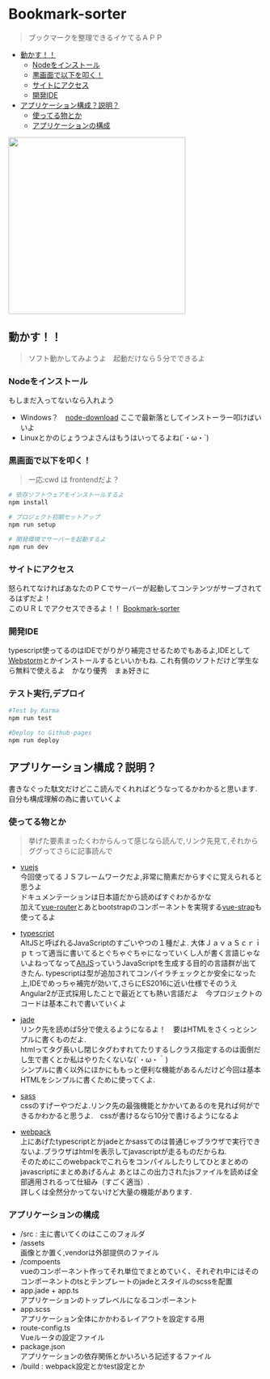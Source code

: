 # Bookmark-sorter
> ブックマークを整理できるイケてるＡＰＰ

<!-- START doctoc generated TOC please keep comment here to allow auto update -->
<!-- DON'T EDIT THIS SECTION, INSTEAD RE-RUN doctoc TO UPDATE -->


- [動かす！！](#%E5%8B%95%E3%81%8B%E3%81%99%EF%BC%81%EF%BC%81)
  - [Nodeをインストール](#node%E3%82%92%E3%82%A4%E3%83%B3%E3%82%B9%E3%83%88%E3%83%BC%E3%83%AB)
  - [黒画面で以下を叩く！](#%E9%BB%92%E7%94%BB%E9%9D%A2%E3%81%A7%E4%BB%A5%E4%B8%8B%E3%82%92%E5%8F%A9%E3%81%8F%EF%BC%81)
  - [サイトにアクセス](#%E3%82%B5%E3%82%A4%E3%83%88%E3%81%AB%E3%82%A2%E3%82%AF%E3%82%BB%E3%82%B9)
  - [開発IDE](#%E9%96%8B%E7%99%BAide)
- [アプリケーション構成？説明？](#%E3%82%A2%E3%83%97%E3%83%AA%E3%82%B1%E3%83%BC%E3%82%B7%E3%83%A7%E3%83%B3%E6%A7%8B%E6%88%90%EF%BC%9F%E8%AA%AC%E6%98%8E%EF%BC%9F)
  - [使ってる物とか](#%E4%BD%BF%E3%81%A3%E3%81%A6%E3%82%8B%E7%89%A9%E3%81%A8%E3%81%8B)
  - [アプリケーションの構成](#%E3%82%A2%E3%83%97%E3%83%AA%E3%82%B1%E3%83%BC%E3%82%B7%E3%83%A7%E3%83%B3%E3%81%AE%E6%A7%8B%E6%88%90)

<!-- END doctoc generated TOC please keep comment here to allow auto update -->

<img src="http://bookandsons.com/wp/wp-content/uploads/2015/08/bookmark3.jpg" height=350px></img>



## 動かす！！
> ソフト動かしてみようよ　起動だけなら５分でできるよ

### Nodeをインストール  
もしまだ入ってないなら入れよう  
 * Windows？　[node-download](https://nodejs.org/en/) ここで最新落としてインストーラー叩けばいいよ  
 * Linuxとかのじょうつよさんはもうはいってるよね(´・ω・`)

### 黒画面で以下を叩く！
> 一応:cwd は frontendだよ？

``` bash
# 依存ソフトウェアをインストールするよ
npm install

# プロジェクト初期セットアップ
npm run setup

# 開発環境でサーバーを起動するよ
npm run dev
```

### サイトにアクセス  
怒られてなければあなたのＰＣでサーバーが起動してコンテンツがサーブされてるはずだよ！  
このＵＲＬでアクセスできるよ！！
[Bookmark-sorter](http://localhost:8080/)

### 開発IDE
typescript使ってるのはIDEでがりがり補完させるためでもあるよ,IDEとして[Webstorm](https://www.jetbrains.com/webstorm/)とかインストールするといいかもね. これ有償のソフトだけど学生なら無料で使えるよ　かなり優秀　まぁ好きに


### テスト実行,デプロイ
```bash
#Test by Karma
npm run test

#Deploy to Github-pages
npm run deploy
```


## アプリケーション構成？説明？
書きなぐった駄文だけどここ読んでくれればどうなってるかわかると思います.  
自分も構成理解の為に書いていくよ

### 使ってる物とか
> 挙げた要素まったくわからんって感じなら読んで,リンク先見て,それからググってさらに記事読んで

* [vuejs](https://jp.vuejs.org/)   
今回使ってるＪＳフレームワークだよ,非常に簡素だからすぐに覚えられると思うよ  
ドキュメンテーションは日本語だから読めばすぐわかるかな  
加えて[vue-router](http://router.vuejs.org/ja/index.html)とあとbootstrapのコンポーネントを実現する[vue-strap](https://yuche.github.io/vue-strap/)も使ってるよ

* [typescript](https://www.typescriptlang.org/)  
AltJSと呼ばれるJavaScriptのすごいやつの１種だよ. 大体ＪａｖａＳｃｒｉｐｔって適当に書いてるとぐちゃぐちゃになっていくし人が書く言語じゃないよねってなって[AltJS](http://sterfield.co.jp/designer/javascript%E3%81%AE%E4%BB%A3%E6%9B%BF%E8%A8%80%E8%AA%9E%E3%81%A8%E3%81%AA%E3%82%8Baltjs%E3%81%AE%E4%BB%A3%E8%A1%A85%E3%81%A4/)っていうJavaScriptを生成する目的の言語群が出てきたん. typescriptは型が追加されてコンパイラチェックとか安全になった上,IDEでめっちゃ補完が効いて,さらにES2016に近い仕様でそのうえAngular2が正式採用したことで最近とても熱い言語だよ　今プロジェクトのコードは基本これで書いていくよ

* [jade](http://blog.mismithportfolio.com/web/20160117jadebeginner)  
リンク先を読めば5分で使えるようになるよ！　要はHTMLをさくっとシンプルに書くものだよ.  
htmlってタグ長いし閉じタグわすれてたりするしクラス指定するのは面倒だし生で書くとか私はやりたくないな(´・ω・｀)  
シンプルに書く以外にほかにももっと便利な機能があるんだけど今回は基本HTMLをシンプルに書くために使ってくよ.

* [sass](http://qiita.com/ritukiii/items/67b3c50002b48c6186d6)  
cssのすげーやつだよ.リンク先の最強機能とかかいてあるのを見れば何ができるかわかると思うよ.　cssが書けるなら10分で書けるようになるよ

* [webpack](http://qiita.com/yosisa/items/61cfd3ede598e194813b)  
上にあげたtypescriptとかjadeとかsassてのは普通じゃブラウザで実行できないよ.ブラウザはhtmlを表示してjavascriptが走るものだからね.  
そのためにこのwebpackでこれらをコンパイルしたりしてひとまとめのjavascriptにまとめあげるんよ あとはこの出力されたjsファイルを読めば全部適用されるって仕組み（すごく適当）.  
詳しくは全然分かってないけど大量の機能があります.


### アプリケーションの構成
* /src : 主に書いてくのはここのフォルダ
 * /assets  
 画像とか置く,vendorは外部提供のファイル
 * /compoents  
 vueのコンポーネント作ってそれ単位でまとめていく、それぞれ中にはそのコンポーネントのtsとテンプレートのjadeとスタイルのscssを配置
 * app.jade + app.ts  
 アプリケーションのトップレベルになるコンポーネント
 * app.scss  
 アプリケーション全体にかかわるレイアウトを設定する用
 * route-config.ts  
 Vueルータの設定ファイル
* package.json  
 アプリケーションの依存関係とかいろいろ記述するファイル
* /build : webpack設定とかtest設定とか

